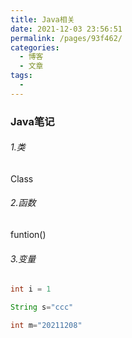 ```yaml
---
title: Java相关
date: 2021-12-03 23:56:51
permalink: /pages/93f462/
categories:
  - 博客
  - 文章
tags:
  - 
---
```

### Java笔记

###### 1.类

Class

###### 2.函数

funtion()

###### 3.变量

```java
int i = 1

String s="ccc"

int m="20211208"
```

